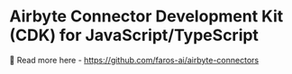 # Airbyte Connector Development Kit (CDK) for JavaScript/TypeScript

📖 Read more here - https://github.com/faros-ai/airbyte-connectors